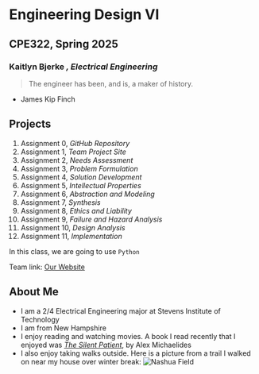 # Engineering Design VI
## CPE322, Spring 2025
### **Kaitlyn Bjerke** *, Electrical Engineering*

> The engineer has been, and is, a maker of history.
- James Kip Finch

**Projects**
---
1. Assignment 0, *GitHub Repository*
2. Assignment 1, *Team Project Site*
3. Assignment 2, *Needs Assessment*
4. Assignment 3, *Problem Formulation*
5. Assignment 4, *Solution Development*
6. Assignment 5, *Intellectual Properties*
7. Assignment 6, *Abstraction and Modeling*
8. Assignment 7, *Synthesis*
9. Assignment 8, *Ethics and Liability*
10. Assignment 9, *Failure and Hazard Analysis*
11. Assignment 10, *Design Analysis*
12. Assignment 11, *Implementation*

In this class, we are going to use `Python`

Team link: [Our Website](https://sites.google.com/stevens.edu/cpe-322-group-2/home)

About Me
---
- I am a 2/4 Electrical Engineering major at Stevens Institute of Technology
- I am from New Hampshire
- I enjoy reading and watching movies. A book I read recently that I enjoyed was [*The Silent Patient*](https://www.goodreads.com/book/show/40097951-the-silent-patient), by Alex Michaelides
- I also enjoy taking walks outside. Here is a picture from a trail I walked on near my house over winter break: ![Nashua Field](IMG_8687.jpg)
